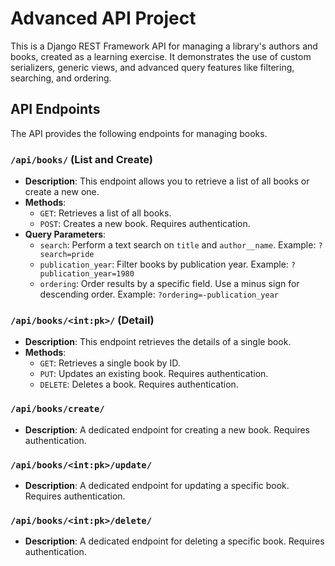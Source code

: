 # Advanced API Project

This is a Django REST Framework API for managing a library's authors and books, created as a learning exercise. It demonstrates the use of custom serializers, generic views, and advanced query features like filtering, searching, and ordering.

## API Endpoints

The API provides the following endpoints for managing books.

### `/api/books/` (List and Create)

- **Description**: This endpoint allows you to retrieve a list of all books or create a new one.
- **Methods**:
  - `GET`: Retrieves a list of all books.
  - `POST`: Creates a new book. Requires authentication.
- **Query Parameters**:
  - `search`: Perform a text search on `title` and `author__name`. Example: `?search=pride`
  - `publication_year`: Filter books by publication year. Example: `?publication_year=1980`
  - `ordering`: Order results by a specific field. Use a minus sign for descending order. Example: `?ordering=-publication_year`

### `/api/books/<int:pk>/` (Detail)

- **Description**: This endpoint retrieves the details of a single book.
- **Methods**:
  - `GET`: Retrieves a single book by ID.
  - `PUT`: Updates an existing book. Requires authentication.
  - `DELETE`: Deletes a book. Requires authentication.

### `/api/books/create/`

- **Description**: A dedicated endpoint for creating a new book. Requires authentication.

### `/api/books/<int:pk>/update/`

- **Description**: A dedicated endpoint for updating a specific book. Requires authentication.

### `/api/books/<int:pk>/delete/`

- **Description**: A dedicated endpoint for deleting a specific book. Requires authentication.
